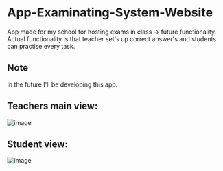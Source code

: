 # App-Examinating-System-Website
App made for my school for hosting exams in class -> future functionality.
Actual functionality is that teacher set's up correct answer's and students can practise every task.
## Note
In the future I'll be developing this app.
## Teachers main view:
![image](https://github.com/adamusek-007/App-Examinating-System-Website/assets/122128430/ae63b2fb-72ef-4541-95df-e217aaa0728f)
## Student view:
![image](https://github.com/adamusek-007/App-Examinating-System-Website/assets/122128430/60d08475-85ee-48b6-ace6-79af6b3ecb4c)
